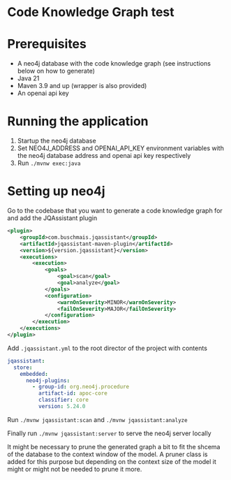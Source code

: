 # Code Knowledge Graph test

# Prerequisites
- A neo4j database with the code knowledge graph (see instructions below on how to generate)
- Java 21
- Maven 3.9 and up (wrapper is also provided)
- An openai api key

# Running the application
1. Startup the neo4j database
2. Set NEO4J_ADDRESS and OPENAI_API_KEY environment variables with the neo4j database address and openai api key respectively
3. Run `./mvnw exec:java`

# Setting up neo4j
Go to the codebase that you want to generate a code knowledge graph for and add the JQAssistant plugin
```xml
<plugin>
    <groupId>com.buschmais.jqassistant</groupId>
    <artifactId>jqassistant-maven-plugin</artifactId>
    <version>${version.jqassistant}</version>
    <executions>
        <execution>
            <goals>
                <goal>scan</goal>
                <goal>analyze</goal>
            </goals>
            <configuration>
                <warnOnSeverity>MINOR</warnOnSeverity>
                <failOnSeverity>MAJOR</failOnSeverity>
            </configuration>
        </execution>
    </executions>
</plugin>
```

Add `.jqassistant.yml` to the root director of the project with contents
```yaml
jqassistant:
  store:
    embedded:
      neo4j-plugins:
        - group-id: org.neo4j.procedure
          artifact-id: apoc-core
          classifier: core
          version: 5.24.0

```
Run `./mvnw jqassistant:scan` and `./mvnw jqassistant:analyze`

Finally run `./mvnw jqassistant:server` to serve the neo4j server locally

It might be necessary to prune the generated graph a bit to fit the shcema of the database
to the context window of the model. A pruner class is added for this purpose but depending
on the context size of the model it might or might not be needed to prune it more.